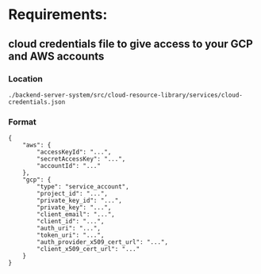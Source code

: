 # Requirements:
## cloud credentials file to give access to your GCP and AWS accounts

### Location
```
./backend-server-system/src/cloud-resource-library/services/cloud-credentials.json
```

### Format
```
{
    "aws": {
        "accessKeyId": "...",
        "secretAccessKey": "...",
        "accountId": "..."
    },
    "gcp": {
        "type": "service_account",
        "project_id": "...",
        "private_key_id": "...",
        "private_key": "...",
        "client_email": "...",
        "client_id": "...",
        "auth_uri": "...",
        "token_uri": "...",
        "auth_provider_x509_cert_url": "...",
        "client_x509_cert_url": "..."
    }
}
```